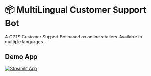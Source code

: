 # 📦 MultiLingual Customer Support Bot

A GPT$ Customer Support Bot based on online retailers. Available in multiple languages.

## Demo App

[![Streamlit App](https://static.streamlit.io/badges/streamlit_badge_black_white.svg)](https://starter-kit.streamlitapp.com/)

